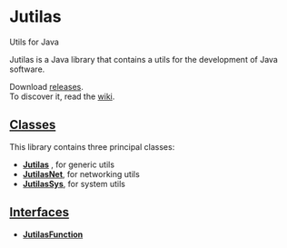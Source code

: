 # Jutilas
Utils for Java

Jutilas is a Java library that contains a utils for the development of Java software.

Download [releases](https://github.com/d3v4s/jutilas/releases).  
To discover it, read the [wiki](https://github.com/d3v4s/jutilas/wiki).

## [Classes](https://github.com/d3v4s/jutilas/wiki/Classes)
This library contains three principal classes:
* **[Jutilas](https://github.com/d3v4s/jutilas/wiki/Class-Jutilas)** , for generic utils
* **[JutilasNet](https://github.com/d3v4s/jutilas/wiki/Class-JutilasNet)**, for networking utils
* **[JutilasSys](https://github.com/d3v4s/jutilas/wiki/Class-JutilasSys)**, for system utils

## [Interfaces](https://github.com/d3v4s/jutilas/wiki/Interfaces)
* [**JutilasFunction**](https://github.com/d3v4s/jutilas/wiki/Interfaces#jutilasfunction)
